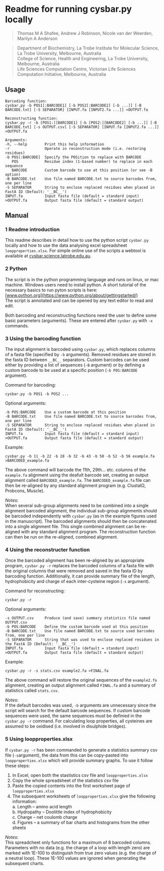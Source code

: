 Readme for running cysbar.py locally
====================================
>Thomas M A Shafee, Andrew J Robinson, Nicole van der Weerden, Marilyn A Anderson

>Department of Biochemistry, La Trobe Institute for Molecular Science, La Trobe University, Melbourne, Australia  
>College of Science, Health and Engineering, La Trobe University, Melbourne, Australia  
>Life Sciences Computation Centre, Victorian Life Sciences Computation Initiative, Melbourne, Australia


Usage
-----

```in
Barcoding function:
cysbar.py -b POS1[:BARCODE1] [-b POS2[:BARCODE2] [-b ...]] [-B BARCODE.txt] [-S SEPARATOR] [INPUT.fa [INPUT2.fa ...]] >OUTPUT.fa

Reconstructing function:
cysbar.py -r -b [POS1:][BARCODE1] [-b [POS2:][BARCODE2] [-b ...]] [-B BARCODE.txt] [-s OUTPUT.csv] [-S SEPARATOR] [INPUT.fa [INPUT2.fa ...]] >OUTPUT.fa

Arguments:
-h, --help        Print this help information
-r                Operate in reconstruction mode (i.e. restoring residues)
-b POS[:BARCODE]  Specify the POSition to replace with BARCODE
   POS            Residue index (1-based number) to replace in each sequence
   BARCODE        Custom barcode to use at this position (or see -B option)
-B BARCODE.txt    Use file named BARCODE.txt to source barcodes from, one per line
-S SEPARATOR      String to enclose replaced residues when placed in FastA ID (Default: '__BC__')
INPUT.fa          Input fasta file (default = standard input)
>OUTPUT.fa        Output fasta file (default = standard output)
```

Manual
------

### 1 Readme introduction

This readme describes in detail how to use the python script `cysbar.py` locally and how to use the data analysing excel spreadsheet `loopproperties.xlsx`. For simple online use of the scripts a webtool is available at [cysbar.science.latrobe.edu.au](http://cysbar.science.latrobe.edu.au).


### 2 Python

The script is in the python programming language and runs on linux, or mac machine. Windows users need to install python. A short tutorial of the necessary basics to run pyton scripts is here:  
[www.python.org](https://www.python.org/about/gettingstarted/)  
The script is annotated and can be opened by any text editor to read and edit.

Both barcoding and reconstructing functions need the user to define some basic parameters (arguments). These are entered after `cysbar.py` with `-x` commands.

### 3 Using the barcoding function

The input alignment is barcoded using `cysbar.py`, which replaces columns of a fasta file (specified by `-b` arguments). Removed residues are stored in the fasta ID between `__BC__` separators. Custom barcodes can be used either by providing a list of sequences (`-B` argument) or by defining a custom barcode to be used at a specific position (`-b POS:BARCODE` argument).

Command for barcoding:
```
cysbar.py -b POS1 -b POS2 ...
```

Optional arguments:
```
-b POS:BARCODE    Use a custom barcode at this position
-B BARCODE.txt    Use file named BARCODE.txt to source barcodes from, one per line
-S SEPARATOR      String to enclose replaced residues when placed in FastA ID (Default: '__BC__')
INPUT.fa          Input fasta file (default = standard input)
>OUTPUT.fa        Output fasta file (default = standard output)
```

Example:
```
cysbar.py -b 11 -b 22 -b 28 -b 32 -b 43 -b 50 -b 52 -b 56 example.fa >BARCODED_example.fa
```
The above command will barcode the 11th, 29th... etc. columns of the `example.fa` alignment using the deafult barcode set, creating an output alignment called `BARCODED_example.fa`. The `BARCODED_example.fa` file can then be re-aligned by any standard alignment program (e.g. ClustalΩ, Probcons, Muscle).

*Notes*:  
When several sub-group alignments need to be combined into a single alignment barcoded alignment, the individual sub-group alignments should be barcoded independently with `cysbar.py` (as in the example figures used in the manuscript).
The barcoded alignments should then be concatenated into a single alignment file. This single combined alignment can be re-aligned with any standard alignment program. The reconstruction function can then be run on the re-aligned, combined alignment.

### 4 Using the reconstructer function

Once the barcoded alignment has been re-aligned by an appropriate program, `cysbar.py -r` replaces the barcoded columns of a fasta file with the original columns that were removed and saved in the fasta ID by barcoding function. Additionally, it can provide summary file of the length, hydrophobicity and charge of each inter-cysteine region (`-s` argument).

Command for reconstructing:
```
cysbar.py -r 
```
Optional arguments:
```
-s OUTPUT.csv     Produce (and save) summary statistics file named OUTPUT.csv
-b POS:BARCODE    Define the custom barcode used at this position
-B BARCODE.txt    Use file named BARCODE.txt to source used barcodes from, one per line
-S SEPARATOR      String that was used to enclose replaced residues in the FastA ID (Default: '__BC__')
INPUT.fa          Input fasta file (default = standard input)
>OUTPUT.fa        Output fasta file (default = standard output)
```

Example:
```
cysbar.py -r -s stats.csv example2.fa >FINAL.fa
```
The above command will restore the original sequences of the `example2.fa` alignment, creating an output alignment called `FINAL.fa` and a summary of statistics called `stats.csv`.

*Notes*:  
If the default barcodes was used, `-b` arguments are unnecessary since the script will search for the default barcode sequences. If custom barcode sequences were used, the same sequences must be definied in the `cysbar.py -r` command. For calculating loop properties, all cysteines are assumed to be oxidised (i.e. involved in disulphide bridges).


### 5 Using loopproperties.xlsx

If `cysbar.py -r` has been commanded to generate a statistics summary csv file (`-s`argument), the data from this can be copy-pasted into `loopproperties.xlsx` which will provide summary graphs. To use it follow these steps:

1. In Excel, open both the stastistics csv file and `loopproperties.xlsx`
2. Copy the whole spreadsheet of the statistics csv file
3. Paste the copied contents into the first worksheet page of `loopproperties.xlsx`
4. The subsequent worksheets of `loopproperties.xlsx` give the following information:  
 a. Length – amino acid length  
 b. Hydropathy – Doolittle index of hydrophobicity  
 c. Charge – net coulomb charge  
 d. Figures – a summary of bar charts and histograms from the other sheets  

*Notes*:  
This spreadcheet only functions for a maximum of 8 barcoded columns. Parameters with no data (e.g. the charge of a loop with length zero) are marked with 1E-100 to distinguish from true zero values (e.g. the charge of a neutral loop). These 1E-100 values are ignored when generating the subsequent charts.
